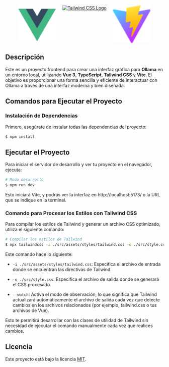 <div align="center" style="display: flex; justify-content: center; gap: 20px;">
  <a href="https://vuejs.org/" target="_blank">
    <img src="./src/assets/vue.svg" width="120" alt="Vue Logo" />
  </a>

  <a href="https://tailwindcss.com/" target="_blank">
    <img src="https://upload.wikimedia.org/wikipedia/commons/d/d5/Tailwind_CSS_Logo.svg" width="120" alt="Tailwind CSS Logo" />
  </a>

  <a href="https://vitejs.dev/" target="_blank">
    <img src="./public/vite.svg" width="120" alt="Vite Logo" />
  </a>
</div>

## Descripción

Este es un proyecto frontend para crear una interfaz gráfica para **Ollama** en un entorno local, utilizando **Vue 3**, **TypeScript**, **Tailwind CSS** y **Vite**. El objetivo es proporcionar una forma sencilla y eficiente de interactuar con Ollama a través de una interfaz moderna y bien diseñada.

## Comandos para Ejecutar el Proyecto

### Instalación de Dependencias
Primero, asegúrate de instalar todas las dependencias del proyecto:

```bash
$ npm install
```
## Ejecutar el Proyecto

Para iniciar el servidor de desarrollo y ver tu proyecto en el navegador, ejecuta:

```bash
# Modo desarrollo
$ npm run dev
```

Esto iniciará Vite, y podrás ver la interfaz en http://localhost:5173/ o la URL que se indique en la terminal.

### Comando para Procesar los Estilos con Tailwind CSS
Para compilar los estilos de Tailwind y generar un archivo CSS optimizado, utiliza el siguiente comando:

```bash
# Compilar los estilos de Tailwind
$ npx tailwindcss -i ./src/assets/styles/tailwind.css -o ./src/style.css --watch
```

Este comando hace lo siguiente:

- ``-i ./src/assets/styles/tailwind.css``: Especifica el archivo de entrada donde se encuentran las directivas de Tailwind.

- ``-o ./src/style.css``: Especifica el archivo de salida donde se generará el CSS procesado.
- ``--watch``: Activa el modo de observación, lo que significa que Tailwind actualizará automáticamente el archivo de salida cada vez que detecte cambios en los archivos relacionados (por ejemplo, tailwind.css o tus archivos de Vue).

Esto te permitirá desarrollar con las clases de utilidad de Tailwind sin necesidad de ejecutar el comando manualmente cada vez que realices cambios.

## Licencia

Este proyecto está bajo la licencia [MIT](https://github.com/nestjs/nest/blob/master/LICENSE).